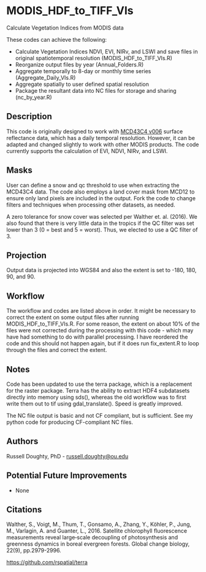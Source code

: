 # MODIS_HDF_to_TIFF_VIs

Calculate Vegetation Indices from MODIS data

These codes can achieve the following:

* Calculate Vegetation Indices NDVI, EVI, NIRv, and LSWI and save files in original spatiotemporal resolution (MODIS_HDF_to_TIFF_VIs.R)
* Reorganize output files by year (Annual_Folders.R)
* Aggregate temporally to 8-day or monthly time series (Aggregate_Daily_VIs.R)
* Aggregate spatially to user defined spatial resolution
* Package the resultant data into NC files for storage and sharing (nc_by_year.R)

## Description

This code is originally designed to work with [MCD43C4 v006](https://lpdaac.usgs.gov/products/mcd43c4v006/) surface reflectance data, which has a daily temporal resolution. However, it can be adapted and changed slightly to work with other MODIS products. The code currently supports the calculation of EVI, NDVI, NIRv, and LSWI.

## Masks

User can define a snow and qc threshold to use when extracting the MCD43C4 data. The code also employs a land cover mask from MCD12 to ensure only land pixels are included in the output. Fork the code to change filters and techniques when processing other datasets, as needed.

A zero tolerance for snow cover was selected per Walther et. al. (2016). We also found that there is very little data in the tropics if the QC filter was set lower than 3 (0 = best and 5 = worst). Thus, we elected to use a QC filter of 3.

## Projection

Output data is projected into WGS84 and also the extent is set to -180, 180, 90, and 90. 

## Workflow

The workflow and codes are listed above in order. It might be necessary to correct the extent on some output files after running MODIS_HDF_to_TIFF_VIs.R. For some reason, the extent on about 10% of the files were not corrected during the processing with this code - which may have had something to do with parallel processing. I have reordered the code and this should not happen again, but if it does run fix_extent.R to loop through the files and correct the extent.

## Notes

Code has been updated to use the terra package, which is a replacement for the raster package. Terra has the ability to extract HDF4 subdatasets directly into memory using sds(), whereas the old workflow was to first write them out to tif using gdal_translate(). Speed is greatly improved.

The NC file output is basic and not CF compliant, but is sufficient. See my python code for producing CF-compliant NC files.

## Authors

Russell Doughty, PhD - russell.doughty@ou.edu

## Potential Future Improvements

* None

## Citations

Walther, S., Voigt, M., Thum, T., Gonsamo, A., Zhang, Y., Köhler, P., Jung, M., Varlagin, A. and Guanter, L., 2016. Satellite chlorophyll fluorescence measurements reveal large‐scale decoupling of photosynthesis and greenness dynamics in boreal evergreen forests. Global change biology, 22(9), pp.2979-2996.

https://github.com/rspatial/terra

